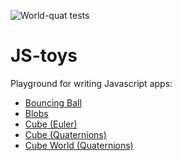 ![World-quat tests](https://github.com/susanw1/JS-toys/actions/workflows/world-quat-tests.yml/badge.svg)

# JS-toys
Playground for writing Javascript apps:

<ul>
  <li><a href="https://susanw1.github.io/JS-toys/BouncingBall">Bouncing Ball</a></li>
  <li><a href="https://susanw1.github.io/JS-toys/Blobs">Blobs</a></li>
  <li><a href="https://susanw1.github.io/JS-toys/Cube-euler">Cube (Euler)</a></li>
  <li><a href="https://susanw1.github.io/JS-toys/Cube-quat">Cube (Quaternions)</a></li>
  <li><a href="https://susanw1.github.io/JS-toys/World-quat">Cube World (Quaternions)</a></li>
</ul>
